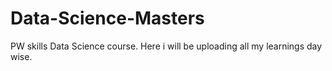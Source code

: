 # Data-Science-Masters
PW skills Data Science course. Here i will be uploading all my learnings day wise.
